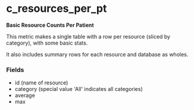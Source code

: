 # c_resources_per_pt

**Basic Resource Counts Per Patient**

This metric makes a single table with a row per resource (sliced by category),
with some basic stats.

It also includes summary rows for each resource and database as wholes.

### Fields

- id (name of resource)
- category (special value 'All' indicates all categories)
- average
- max
